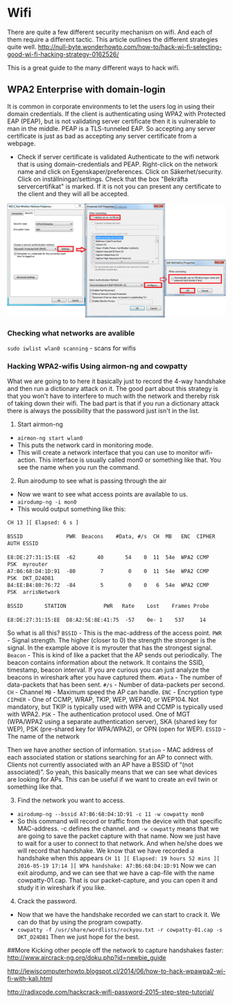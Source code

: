 # Wifi


There are quite a few different security mechanism on wifi. And each of them require a different tactic. This article outlines the different strategies quite well. http://null-byte.wonderhowto.com/how-to/hack-wi-fi-selecting-good-wi-fi-hacking-strategy-0162526/


This is a great guide to the many different ways to hack wifi.


## WPA2 Enterprise with domain-login
It is common in corporate environments to let the users log in using their domain credentials.
If the client is authenticating using WPA2 with Protected EAP (PEAP), but is not validating server certificate then it is vulnerable to man in the middle.
PEAP is a TLS-tunneled EAP. So accepting any server certificate is just as bad as accepting any server certificate from a webpage.



- Check if server certificate is validated
Authenticate to the wifi network that is using domain-credentials and PEAP.
Right-click on the network name and click on Egenskaper/preferences. Click on Säkerhet/security. Click on inställningar/settings.
Check that the box "Bekräfta servercertifikat" is marked.
If it is not you can present any certificate to the client and they will all be accepted.

![Certificate](wificertificate.png)


### Checking what networks are avalible

`sudo iwlist wlan0 scanning` - scans for wifis

### Hacking WPA2-wifis Using airmon-ng and cowpatty

What we are going to to here it basically just to record the 4-way handshake and then run a dictionary attack on it. The good part about this strategy is that you won't have to interfere to much with the network and thereby risk of taking down their wifi. The bad part is that if you run a dictionary attack there is always the possibility that the password just isn't in the list.

1. Start airmon-ng
 - `airmon-ng start wlan0`
 - This puts the network card in monitoring mode.
 - This will create a network interface that you can use to monitor wifi-action. This interface is usually called mon0 or something like that. You see the name when you run the command.

2. Run airodump to see what is passing through the air
 - Now we want to see what access points are available to us. 
 - `airodump-ng -i mon0`
 - This would output something like this:

```
CH 13 ][ Elapsed: 6 s ]

BSSID              PWR  Beacons    #Data, #/s  CH  MB   ENC  CIPHER AUTH ESSID

E8:DE:27:31:15:EE  -62       40       54    0  11  54e  WPA2 CCMP   PSK  myrouter
A7:B6:68:D4:1D:91  -80        7        0    0  11  54e  WPA2 CCMP   PSK  DKT_D24D81
B4:EE:B4:80:76:72  -84        5        0    0   6  54e  WPA2 CCMP   PSK  arrisNetwork

BSSID       STATION            PWR   Rate    Lost    Frames Probe

E8:DE:27:31:15:EE  D8:A2:5E:8E:41:75  -57    0e- 1    537     14
```

So what is all this?
`BSSID` - This is the mac-address of the access point.
`PWR` - Signal strength. The higher (closer to 0) the strength the stronger is the signal. In the example above it is myrouter that has the strongest signal.
`Beacon` - This is kind of like a packet that the AP sends out periodically. The beacon contains information about the network. It contains the SSID, timestamp, beacon interval. If you are curious you can just analyze the beacons in wireshark after you have captured them.
`#Data` - The number of data-packets that has been sent.
`#/s` - Number of data-packets per second.
`CH` - Channel
`MB` - Maximum speed the AP can handle. 
`ENC` - Encryption type
`CIPHER` - One of CCMP, WRAP, TKIP, WEP, WEP40, or WEP104. Not mandatory, but TKIP is typically used with WPA and CCMP is typically used with WPA2.
`PSK` - The authentication protocol used. One of MGT (WPA/WPA2 using a separate authentication server), SKA (shared key for WEP), PSK (pre-shared key for WPA/WPA2), or OPN (open for WEP).
`ESSID` - The name of the network

Then we have another section of information.
`Station` - MAC address of each associated station or stations searching for an AP to connect with. Clients not currently associated with an AP have a BSSID of “(not associated)”. So yeah, this basically means that we can see what devices are looking for APs. This can be useful if we want to create an evil twin or something like that.

3. Find the network you want to access.
 - `airodump-ng --bssid A7:B6:68:D4:1D:91 -c 11 -w cowpatty mon0`
 - So this command will record or traffic from the device with that specific MAC-address. -c defines the channel. and `-w cowpatty` means that we are going to save the packet capture with that name. 
Now we just have to wait for a user to connect to that network. And when he/she does we will record that handshake.
We know that we have recorded a handshake when this appears
`CH 11 ][ Elapsed: 19 hours 52 mins ][ 2016-05-19 17:14 ][ WPA handshake: A7:B6:68:D4:1D:91`
Now we can exit airodump, and we can see that we have a cap-file with the name cowpatty-01.cap. That is our packet-capture, and you can open it and study it in wireshark if you like.

4. Crack the password.
- Now that we have the handshake recorded we can start to crack it. We can do that by using the program cowpatty.
- `cowpatty -f /usr/share/wordlists/rockyou.txt -r cowpatty-01.cap -s DKT_D24D81`
Then we just hope for the best.


##More
Kicking other people off the network to capture handshakes faster:
http://www.aircrack-ng.org/doku.php?id=newbie_guide

http://lewiscomputerhowto.blogspot.cl/2014/06/how-to-hack-wpawpa2-wi-fi-with-kali.html

http://radixcode.com/hackcrack-wifi-password-2015-step-step-tutorial/


